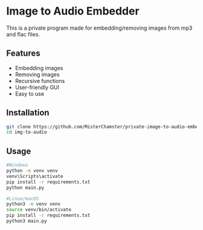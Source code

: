 # Image to Audio Embedder
This is a private program made for embedding/removing images from mp3 and flac files. 

## Features
- Embedding images
- Removing images
- Recursive functions
- User-friendly GUI
- Easy to use
  
## Installation
```bash
git clone https://github.com/MisterChamster/private-image-to-audio-embedder.git img-to-audio
cd img-to-audio
```

## Usage
```bash
#Windows
python -m venv venv
venv\Scripts\activate
pip install -r requirements.txt
python main.py
```
```bash
#Linux/macOS
python3 -m venv venv
source venv/bin/activate
pip install -r requirements.txt
python3 main.py
```
